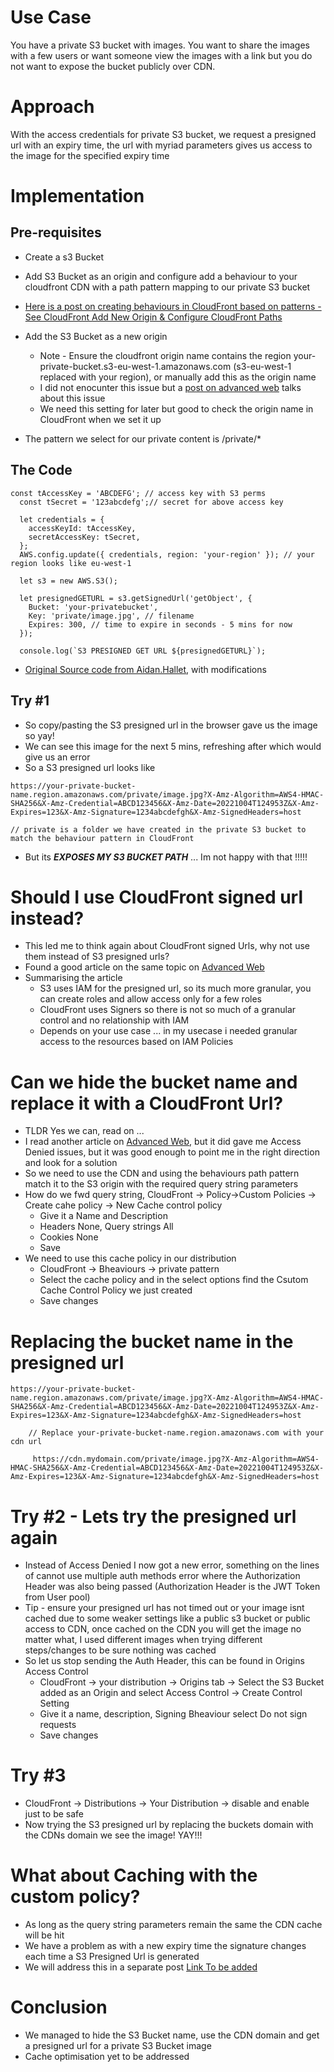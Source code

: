 # Use Case
You have a private S3 bucket with images. You want to share the images with a few users or want someone view the images with a link but you do not want to expose the bucket publicly over CDN.
# Approach
With the access credentials for private S3 bucket, we request a presigned url with an expiry time, the url with myriad parameters gives us access to the image for the specified expiry time 

# Implementation
 ## Pre-requisites
- Create a s3 Bucket 
- Add S3 Bucket as an origin and configure add a behaviour to your cloudfront CDN with a path pattern mapping to our private S3 bucket 
- [Here is a post on creating behaviours in CloudFront based on patterns - See CloudFront Add New Origin
 & Configure CloudFront Paths](https://github.com/amythical/aws/blob/main/cloudfront/cloudfront-serve-private-content-only-to-logged-in-users-s3.md)
- Add the S3 Bucket as a new origin
    - Note - Ensure the cloudfront origin name contains the region your-private-bucket.s3-eu-west-1.amazonaws.com (s3-eu-west-1 replaced with your region), or manually add this as the origin name
    - I did not enocunter this issue but a [post on advanced web](https://advancedweb.hu/how-to-use-s3-signed-urls-with-cloudfront/) talks about this issue
    - We need this setting for later but good to check the origin name in CloudFront when we set it up

- The pattern we select for our private content is /private/* 

## The Code
```
const tAccessKey = 'ABCDEFG'; // access key with S3 perms
  const tSecret = '123abcdefg';// secret for above access key

  let credentials = {
    accessKeyId: tAccessKey,
    secretAccessKey: tSecret,
  };
  AWS.config.update({ credentials, region: 'your-region' }); // your region looks like eu-west-1

  let s3 = new AWS.S3();

  let presignedGETURL = s3.getSignedUrl('getObject', {
    Bucket: 'your-privatebucket',
    Key: 'private/image.jpg', // filename
    Expires: 300, // time to expire in seconds - 5 mins for now
  });

  console.log(`S3 PRESIGNED GET URL ${presignedGETURL}`);
```
- [ Original Source code from Aidan.Hallet](https://medium.com/@aidan.hallett/securing-aws-s3-uploads-using-presigned-urls-aa821c13ae8d), with modifications

## Try #1
- So copy/pasting the S3 presigned url in the browser gave us the image so yay!
- We can see this image for the next 5 mins, refreshing after which would give us an error
- So a S3 presigned url looks like 
```
https://your-private-bucket-name.region.amazonaws.com/private/image.jpg?X-Amz-Algorithm=AWS4-HMAC-SHA256&X-Amz-Credential=ABCD123456&X-Amz-Date=20221004T124953Z&X-Amz-Expires=123&X-Amz-Signature=1234abcdefgh&X-Amz-SignedHeaders=host

// private is a folder we have created in the private S3 bucket to match the behaviour pattern in CloudFront
```
- But its _**EXPOSES MY S3 BUCKET PATH**_ ... Im not  happy with that !!!!!

# Should I use CloudFront signed url instead?
- This led me to think again about CloudFront signed Urls, why not use them instead of S3 presigned urls?
- Found a good article on the same topic on [Advanced Web](https://advancedweb.hu/the-differences-between-s3-and-cloudfront-signed-urls/)
- Summarising the article
    - S3 uses IAM for the presigned url, so its much more granular, you can create roles and allow access only for a few roles
    - CloudFront uses Signers so there is not so much of a granular control and no relationship with IAM
    - Depends on your use case ... in my usecase i needed granular access to the resources based on IAM Policies 

# Can we hide the bucket name and replace it with a CloudFront Url?
- TLDR Yes we can, read on ...
- I read another article on [Advanced Web](https://advancedweb.hu/how-to-use-s3-signed-urls-with-cloudfront/), but it did gave me Access Denied issues, but it was good enough to point me in the right direction and look for a solution
- So we need to use the CDN and using the behaviours path pattern match it to the S3 origin with the required query string parameters 
- How do we fwd query string, CloudFront -> Policy->Custom Policies -> Create cahe policy -> New Cache control policy 
    - Give it a Name and Description
    - Headers None, Query strings All
    - Cookies None
    - Save
- We need to use this cache policy in our distribution
    - CloudFront -> Bheaviours -> private pattern
    - Select the cache policy and in the select options find the Csutom Cache Control Policy we just created
    - Save changes

# Replacing the bucket name in the presigned url
```
https://your-private-bucket-name.region.amazonaws.com/private/image.jpg?X-Amz-Algorithm=AWS4-HMAC-SHA256&X-Amz-Credential=ABCD123456&X-Amz-Date=20221004T124953Z&X-Amz-Expires=123&X-Amz-Signature=1234abcdefgh&X-Amz-SignedHeaders=host  

    // Replace your-private-bucket-name.region.amazonaws.com with your cdn url
    
     https://cdn.mydomain.com/private/image.jpg?X-Amz-Algorithm=AWS4-HMAC-SHA256&X-Amz-Credential=ABCD123456&X-Amz-Date=20221004T124953Z&X-Amz-Expires=123&X-Amz-Signature=1234abcdefgh&X-Amz-SignedHeaders=host  
``` 
# Try #2 - Lets try the presigned url again
- Instead of Access Denied I now got a new error, something on the lines of cannot use multiple auth methods error where the Authorization Header was also being passed (Authorization Header is the JWT Token from User pool)
- Tip - ensure your presigned url has not timed out or your image isnt cached due to some weaker settings like a public s3 bucket or public access to CDN, once cached on the CDN you will get the image no matter what, I used different images when trying different steps/changes to be sure nothing was cached 
- So let us stop sending the Auth Header, this can be found in Origins Access Control
    - CloudFront -> your distribution -> Origins tab -> Select the S3 Bucket added as an Origin and select Access Control -> Create Control Setting
    - Give it a name, description, Signing Bheaviour select Do not sign requests
    - Save changes

# Try #3
- CloudFront -> Distributions -> Your Distribution -> disable and enable just to be safe
- Now trying the S3 presigned url by replacing the buckets domain with the CDNs domain we see the image! YAY!!!

# What about Caching with the custom policy?
- As long as the query string parameters remain the same the CDN cache will be hit
- We have a problem as with a new expiry time the signature changes each time a S3 Presigned Url is generated
- We will address this in a separate post [Link To be added]()

# Conclusion
 - We managed to hide the S3 Bucket name, use the CDN domain and get a presigned url for a private S3 Bucket image
 - Cache optimisation yet to be addressed

